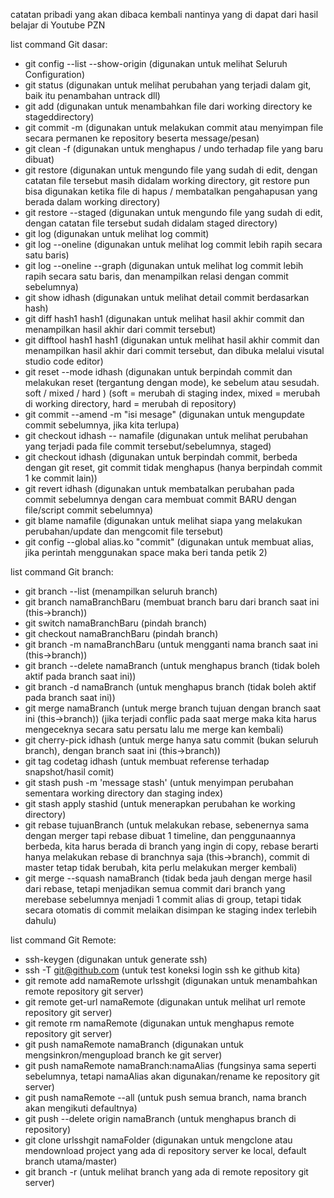 catatan pribadi yang akan dibaca kembali nantinya
yang di dapat dari hasil belajar di Youtube PZN

list command Git dasar:
- git config --list --show-origin (digunakan untuk melihat Seluruh Configuration)
- git status (digunakan untuk melihat perubahan yang terjadi dalam git, baik itu penambahan untrack dll)
- git add (digunakan untuk menambahkan file dari working directory ke stageddirectory)
- git commit -m (digunakan untuk melakukan commit atau menyimpan file secara permanen ke repository beserta message/pesan)
- git clean -f (digunakan untuk menghapus / undo terhadap file yang baru dibuat)
- git restore (digunakan untuk mengundo file yang sudah di edit, dengan catatan file tersebut masih didalam working directory, git restore pun bisa digunakan ketika file di hapus / membatalkan pengahapusan yang berada dalam working directory)
- git restore --staged (digunakan untuk mengundo file yang sudah di edit, dengan catatan file tersebut sudah didalam staged directory)
- git log (digunakan untuk melihat log commit)
- git log --oneline (digunakan untuk melihat log commit lebih rapih secara satu baris)
- git log --oneline --graph (digunakan untuk melihat log commit lebih rapih secara satu baris, dan menampilkan relasi dengan commit sebelumnya)
- git show idhash (digunakan untuk melihat detail commit berdasarkan hash)
- git diff hash1 hash1 (digunakan untuk melihat hasil akhir commit dan menampilkan hasil akhir dari commit tersebut)
- git difftool hash1 hash1 (digunakan untuk melihat hasil akhir commit dan menampilkan hasil akhir dari commit tersebut, dan dibuka melalui visutal studio code editor)
- git reset --mode idhash (digunakan untuk berpindah commit dan melakukan reset (tergantung dengan mode), ke sebelum atau sesudah. soft / mixed / hard )
(soft = merubah di staging index, mixed = merubah di working directory, hard = merubah di repository)
- git commit --amend -m "isi mesage" (digunakan untuk mengupdate commit sebelumnya, jika kita terlupa)
- git checkout idhash -- namafile (digunakan untuk melihat perubahan yang terjadi pada file commit tersebut/sebelumnya, staged)
- git checkout idhash (digunakan untuk berpindah commit, berbeda dengan git reset, git commit tidak menghapus (hanya berpindah commit 1 ke commit lain))
- git revert idhash (digunakan untuk membatalkan perubahan pada commit sebelumnya dengan cara membuat commit BARU dengan file/script commit sebelumnya)
- git blame namafile (digunakan untuk melihat siapa yang melakukan perubahan/update dan mengcomit file tersebut)
- git config --global alias.ko "commit" (digunakan untuk membuat alias, jika perintah menggunakan space maka beri tanda petik 2)

list command Git branch: 
- git branch --list (menampilkan seluruh branch)
- git branch namaBranchBaru (membuat branch baru dari branch saat ini (this->branch))
- git switch namaBranchBaru (pindah branch)
- git checkout namaBranchBaru (pindah branch)
- git branch -m namaBranchBaru (untuk mengganti nama branch saat ini (this->branch))
- git branch --delete namaBranch (untuk menghapus branch (tidak boleh aktif pada branch saat ini))
- git branch -d namaBranch (untuk menghapus branch (tidak boleh aktif pada branch saat ini))
- git merge namaBranch (untuk merge branch tujuan dengan branch saat ini (this->branch))
(jika terjadi conflic pada saat merge maka kita harus mengeceknya secara satu persatu lalu me merge kan kembali)
- git cherry-pick idhash (untuk merge hanya satu commit (bukan seluruh branch), dengan branch saat ini (this->branch))
- git tag codetag idhash (untuk membuat referense terhadap snapshot/hasil comit)
- git stash push -m 'message stash' (untuk menyimpan perubahan sementara working directory dan staging index)
- git stash apply stashid (untuk menerapkan perubahan ke working directory)
- git rebase tujuanBranch (untuk melakukan rebase, sebenernya sama dengan merger tapi rebase dibuat 1 timeline, dan penggunaannya berbeda, kita harus berada di branch yang ingin di copy, rebase berarti hanya melakukan rebase di branchnya saja (this->branch), commit di master tetap tidak berubah, kita perlu melakukan merger kembali)
- git merge --squash namaBranch (tidak beda jauh dengan merge hasil dari rebase, tetapi menjadikan semua commit dari branch yang merebase sebelumnya menjadi 1 commit alias di group, tetapi tidak secara otomatis di commit melaikan disimpan ke staging index terlebih dahulu)


list command Git Remote:
- ssh-keygen (digunakan untuk generate ssh)
- ssh -T git@github.com (untuk test koneksi login ssh ke github kita)
- git remote add namaRemote urlsshgit (digunakan untuk menambahkan remote repository git server)
- git remote get-url namaRemote (digunakan untuk melihat url remote repository git server)
- git remote rm namaRemote (digunakan untuk menghapus remote repository git server)
- git push namaRemote namaBranch (digunakan untuk mengsinkron/mengupload branch ke git server)
- git push namaRemote namaBranch:namaAlias (fungsinya sama seperti sebelumnya, tetapi namaAlias akan digunakan/rename ke repository git server)
- git push namaRemote --all (untuk push semua branch, nama branch akan mengikuti defaultnya)
- git push --delete origin namaBranch (untuk menghapus branch di repository)
- git clone urlsshgit namaFolder (digunakan untuk mengclone atau mendownload project yang ada di repository server ke local, default branch utama/master)
- git branch -r (untuk melihat branch yang ada di remote repository git server)